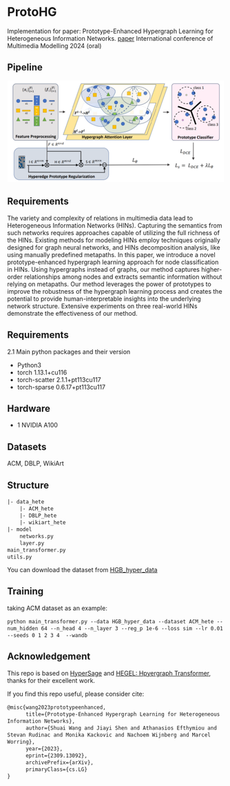 # ProtoHG
Implementation for paper: Prototype-Enhanced Hypergraph Learning for Heterogeneous Information Networks. [paper](https://link.springer.com/chapter/10.1007/978-3-031-53311-2_34) International conference of Multimedia Modelling 2024 (oral)


## Pipeline
<div align=center>
<img src='pipeline.jpg' width='800'>
</div>

## Requirements
The variety and complexity of relations in multimedia data lead to Heterogeneous Information Networks (HINs). Capturing the semantics from such networks requires approaches capable of utilizing the full richness of the HINs. Existing methods for modeling HINs employ techniques originally designed for graph neural networks, and HINs decomposition analysis, like using manually predefined metapaths. In this paper, we introduce a novel prototype-enhanced hypergraph learning approach for node classification in HINs. Using hypergraphs instead of graphs, our method captures higher-order relationships among nodes and extracts semantic information without relying on metapaths. Our method leverages the power of prototypes to improve the robustness of the hypergraph learning process and creates the potential to provide human-interpretable insights into the underlying network structure. Extensive experiments on three real-world HINs demonstrate the effectiveness of our method.




## Requirements
2.1 Main python packages and their version
- Python3
- torch                         1.13.1+cu116
- torch-scatter                 2.1.1+pt113cu117
- torch-sparse                  0.6.17+pt113cu117

## Hardware
- 1 NVIDIA A100

## Datasets
ACM, DBLP, WikiArt

## Structure
```
|- data_hete
    |- ACM_hete
    |- DBLP_hete
    |- wikiart_hete
|- model
    networks.py
    layer.py
main_transformer.py
utils.py
```
You can download the dataset from [HGB_hyper_data](https://drive.google.com/drive/folders/1eLzxaXYhurXgXVssEEiAvEfSFqCgHAdS?usp=sharing)


## Training

taking ACM dataset as an example:
```
python main_transformer.py --data HGB_hyper_data --dataset ACM_hete --num_hidden 64 --n_head 4 --n_layer 3 --reg_p 1e-6 --loss sim --lr 0.01 --seeds 0 1 2 3 4  --wandb
```

## Acknowledgement
This repo is based on [HyperSage](https://github.com/worring/HyperMessage) and [HEGEL: Hpyergraph Transformer](https://github.com/hpzhang94/hegel_sum), thanks for their excellent work.


If you find this repo useful, please consider cite: 
```
@misc{wang2023prototypeenhanced,
      title={Prototype-Enhanced Hypergraph Learning for Heterogeneous Information Networks}, 
      author={Shuai Wang and Jiayi Shen and Athanasios Efthymiou and Stevan Rudinac and Monika Kackovic and Nachoem Wijnberg and Marcel Worring},
      year={2023},
      eprint={2309.13092},
      archivePrefix={arXiv},
      primaryClass={cs.LG}
}